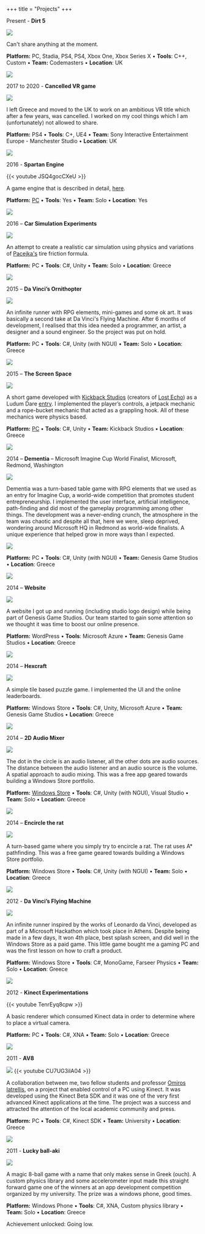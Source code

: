 +++
title = "Projects"
+++

Present - **Dirt 5**

![](/media/projects_dirt5.jpg)

Can't share anything at the moment.

**Platform:** PC, Stadia, PS4, PS4, Xbox One, Xbox Series X • **Tools**: C++, Custom • **Team:** Codemasters • **Location**: UK

![](/media/line.png)

2017 to 2020 - **Cancelled VR game**

![](/media/projects_sony.jpg)

I left Greece and moved to the UK to work on an ambitious VR title which after a few years, was cancelled.
I worked on my cool things which I am (unfortunately) not allowed to share.

**Platform:** PS4 • **Tools**: C+, UE4 • **Team:** Sony Interactive Entertainment Europe - Manchester Studio • **Location**: UK

![](/media/line.png)

2016 - **Spartan Engine**

{{< youtube JSQ4gocCXeU >}}

A game engine that is described in detail, [here](https://github.com/PanosK92/SpartanEngine).

**Platform:** [PC](https://github.com/PanosK92/SpartanEngine) • **Tools**: Yes • **Team:** Solo • **Location**: Yes

![](/media/line.png)

2016 – **Car Simulation Experiments**

![](/media/projects_car.jpg)

An attempt to create a realistic car simulation using physics and variations of [Pacejka's](https://en.wikipedia.org/wiki/Hans_B._Pacejka) tire friction formula.

**Platform:** PC • **Tools**: C#, Unity • **Team:** Solo • **Location**: Greece 

![](/media/line.png)

2015 – **Da Vinci’s Ornithopter**

![](/media/projects_davincisornithopter.jpg)

An infinite runner with RPG elements, mini-games and some ok art.
It was basically a second take at Da Vinci's Flying Machine.
After 6 months of development, I realised that this idea needed a programmer, an artist, a designer and a sound engineer.
So the project was put on hold.

**Platform:** PC • **Tools**: C#, Unity (with NGUI) • **Team:** Solo • **Location**: Greece 

![](/media/line.png)

2015 – **The Screen Space**

![](/media/projects_screenspace.jpg)

A short game developed with [Kickback Studios](https://www.kickback-studios.com/) (creators of [Lost Echo](https://apps.apple.com/us/app/lost-echo/id693045097)) as a Ludum Dare [entry](https://kickback.itch.io/the-screen-space).
I implemented the player’s controls, a jetpack mechanic and a rope-bucket mechanic that acted as a grappling hook. All of these mechanics were physics based.

**Platform:** [PC](https://kickback.itch.io/the-screen-space) • **Tools**: C#, Unity • **Team:** Kickback Studios • **Location**: Greece 

![](/media/line.png)

2014 – **Dementia** – Microsoft Imagine Cup World Finalist, Microsoft, Redmond, Washington

![](/media/projects_dementia.jpg)

Dementia was a turn-based table game with RPG elements that we used as an entry for Imagine Cup, a world-wide competition that promotes student entrepreneurship.
I implemented the user interface, artificial intelligence, path-finding and did most of the gameplay programming among other things.
The development was a never-ending crunch, the atmosphere in the team was chaotic and despite all that, here we were, sleep deprived, wondering around Microsoft HQ in Redmond as world-wide finalists.
A unique experience that helped grow in more ways than I expected.

![](/media/mental.jpg)

**Platform:** PC • **Tools**: C#, Unity (with NGUI) • **Team:** Genesis Game Studios • **Location**: Greece 

![](/media/line.png)

2014 – **Website**

![](/media/projects_website.jpg)

A website I got up and running (including studio logo design) while being part of Genesis Game Studios.
Our team started to gain some attention so we thought it was time to boost our online presence.

**Platform:** WordPress • **Tools**: Microsoft Azure • **Team:** Genesis Game Studios • **Location**: Greece 

![](/media/line.png)

2014 – **Hexcraft**

![](/media/projects_hexcraft.png)

A simple tile based puzzle game. I implemented the UI and the online leaderboards.

**Platform:** Windows Store • **Tools**: C#, Unity, Microsoft Azure • **Team:** Genesis Game Studios • **Location**: Greece 

![](/media/line.png)

2014 – **2D Audio Mixer**

![](/media/projects_2daudiomixer.jpg)

The dot in the circle is an audio listener, all the other dots are audio sources. 
The distance between the audio listener and an audio source is the volume. 
A spatial approach to audio mixing.
This was a free app geared towards building a Windows Store portfolio.

**Platform:** [Windows Store](https://www.microsoft.com/el-gr/p/2d-audio-mixer/9wzdncrdqmmg?activetab=pivot:overviewtab) • **Tools**: C#, Unity (with NGUI), Visual Studio • **Team:** Solo • **Location**: Greece 

![](/media/line.png)

2014 – **Encircle the rat**

![](/media/projects_encircletherat.jpg)

A turn-based game where you simply try to encircle a rat. The rat uses A* pathfinding.
This was a free game geared towards building a Windows Store portfolio.

**Platform:** Windows Store • **Tools**: C#, Unity (with NGUI) • **Team:** Solo • **Location**: Greece 

![](/media/line.png)

2012 - **Da Vinci’s Flying Machine**

![](/media/projects_davincisflyingmachine.jpg)

An infinite runner inspired by the works of Leonardo da Vinci, developed as part of a Microsoft Hackathon which took place in Athens.
Despite being made in a few days, It won 4th place, best splash screen, and did well in the Windows Store as a paid game.
This little game bought me a gaming PC and was the first lesson on how to craft a product.

**Platform:** Windows Store • **Tools**: C#, MonoGame, Farseer Physics • **Team:** Solo • **Location**: Greece 

![](/media/line.png)

2012 - **Kinect Experimentations**

{{< youtube TenrEyq8cpw >}}

A basic renderer which consumed Kinect data in order to determine where to place a virtual camera.

**Platform:** PC • **Tools**: C#, XNA • **Team:** Solo • **Location**: Greece 

![](/media/line.png)

2011 - **AV8**

![](/media/minority_report.jpg)
{{< youtube CU7UG3ilA04 >}}

A collaboration between me, two fellow students and professor [Omiros Iatrellis](https://dblp.org/pers/i/Iatrellis:Omiros.html), on a project that enabled control of a PC using Kinect.
It was developed using the Kinect Beta SDK and it was one of the very first advanced Kinect applications at the time. 
The project was a success and attracted the attention of the local academic community and press.

**Platform:** PC • **Tools**: C#, Kinect SDK • **Team:** University • **Location**: Greece 

![](/media/line.png)

2011 - **Lucky ball-aki**

![](/media/projects_luckyballaki.png)

A magic 8-ball game with a name that only makes sense in Greek (ouch).
A custom physics library and some accelerometer input made this straight forward game one of the winners at an app development competition organized by my university.
The prize was a windows phone, good times.

**Platform:** Windows Phone • **Tools**: C#, XNA, Custom physics library • **Team:** Solo • **Location**: Greece 

Achievement unlocked: Going low.